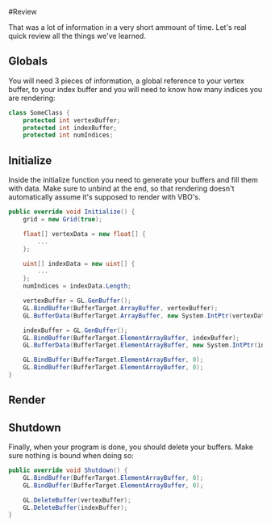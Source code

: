 #Review

That was a lot of information in a very short ammount of time. Let's real quick review all the things we've learned.

## Globals

You will need 3 pieces of information, a global reference to your vertex buffer, to your index buffer and you will need to know how many indices you are rendering:

```cs
class SomeClass {
    protected int vertexBuffer;
    protected int indexBuffer;
    protected int numIndices;
```

## Initialize

Inside the initialize function you need to generate your buffers and fill them with data. Make sure to unbind at the end, so that rendering doesn't automatically assume it's supposed to render with VBO's.

```cs
public override void Initialize() {
    grid = new Grid(true);

    float[] vertexData = new float[] {
        ...
    };

    uint[] indexData = new uint[] {
        ...
    };
    numIndices = indexData.Length;

    vertexBuffer = GL.GenBuffer();
    GL.BindBuffer(BufferTarget.ArrayBuffer, vertexBuffer);
    GL.BufferData(BufferTarget.ArrayBuffer, new System.IntPtr(vertexData.Length * sizeof(float)), vertexData, BufferUsageHint.DynamicDraw);

    indexBuffer = GL.GenBuffer();
    GL.BindBuffer(BufferTarget.ElementArrayBuffer, indexBuffer);
    GL.BufferData(BufferTarget.ElementArrayBuffer, new System.IntPtr(indexData.Length * sizeof(uint)), indexData, BufferUsageHint.StaticDraw);

    GL.BindBuffer(BufferTarget.ElementArrayBuffer, 0);
    GL.BindBuffer(BufferTarget.ElementArrayBuffer, 0);
}
```

## Render

## Shutdown

Finally, when your program is done, you should delete your buffers. Make sure nothing is bound when doing so:

```cs
public override void Shutdown() {
    GL.BindBuffer(BufferTarget.ElementArrayBuffer, 0);
    GL.BindBuffer(BufferTarget.ElementArrayBuffer, 0);

    GL.DeleteBuffer(vertexBuffer);
    GL.DeleteBuffer(indexBuffer);
}
```